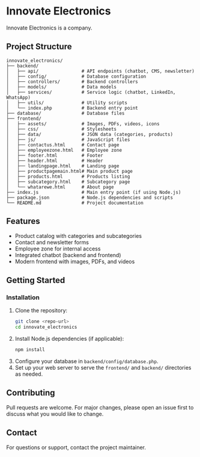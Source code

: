 # Innovate Electronics

Innovate Electronics is a company.

## Project Structure

```
innovate_electronics/
├── backend/
│   ├── api/                # API endpoints (chatbot, CMS, newsletter)
│   ├── config/             # Database configuration
│   ├── controllers/        # Backend controllers
│   ├── models/             # Data models
│   ├── services/           # Service logic (chatbot, LinkedIn, WhatsApp)
│   ├── utils/              # Utility scripts
│   └── index.php           # Backend entry point
├── database/               # Database files
├── frontend/
│   ├── assets/             # Images, PDFs, videos, icons
│   ├── css/                # Stylesheets
│   ├── data/               # JSON data (categories, products)
│   ├── js/                 # JavaScript files
│   ├── contactus.html      # Contact page
│   ├── employeezone.html   # Employee zone
│   ├── footer.html         # Footer
│   ├── header.html         # Header
│   ├── landingpage.html    # Landing page
│   ├── productpagemain.html# Main product page
│   ├── products.html       # Products listing
│   ├── subcategory.html    # Subcategory page
│   └── whatarewe.html      # About page
├── index.js                # Main entry point (if using Node.js)
├── package.json            # Node.js dependencies and scripts
└── README.md               # Project documentation
```

## Features
- Product catalog with categories and subcategories
- Contact and newsletter forms
- Employee zone for internal access
- Integrated chatbot (backend and frontend)
- Modern frontend with images, PDFs, and videos

## Getting Started

### Installation
1. Clone the repository:
   ```bash
   git clone <repo-url>
   cd innovate_electronics
   ```
2. Install Node.js dependencies (if applicable):
   ```bash
   npm install
   ```
3. Configure your database in `backend/config/database.php`.
4. Set up your web server to serve the `frontend/` and `backend/` directories as needed.


## Contributing
Pull requests are welcome. For major changes, please open an issue first to discuss what you would like to change.


## Contact
For questions or support, contact the project maintainer.
